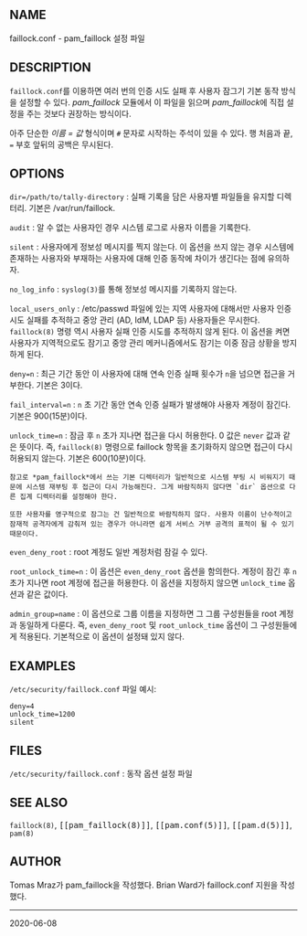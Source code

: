 ## NAME

faillock.conf - pam_faillock 설정 파일

## DESCRIPTION

`faillock.conf`를 이용하면 여러 번의 인증 시도 실패 후 사용자 잠그기 기본 동작 방식을 설정할 수 있다. *pam_faillock* 모듈에서 이 파일을 읽으며 *pam_faillock*에 직접 설정을 주는 것보다 권장하는 방식이다.

아주 단순한 *이름 = 값* 형식이며 `#` 문자로 시작하는 주석이 있을 수 있다. 행 처음과 끝, `=` 부호 앞뒤의 공백은 무시된다.

## OPTIONS

`dir=/path/to/tally-directory`
:   실패 기록을 담은 사용자별 파일들을 유지할 디렉터리. 기본은 /var/run/faillock.

`audit`
:   알 수 없는 사용자인 경우 시스템 로그로 사용자 이름을 기록한다.

`silent`
:   사용자에게 정보성 메시지를 찍지 않는다. 이 옵션을 쓰지 않는 경우 시스템에 존재하는 사용자와 부재하는 사용자에 대해 인증 동작에 차이가 생긴다는 점에 유의하자.

`no_log_info`
:  `syslog(3)`를 통해 정보성 메시지를 기록하지 않는다.

`local_users_only`
:   /etc/passwd 파일에 있는 지역 사용자에 대해서만 사용자 인증 시도 실패를 추적하고 중앙 관리 (AD, IdM, LDAP 등) 사용자들은 무시한다. `faillock(8)` 명령 역시 사용자 실패 인증 시도를 추적하지 않게 된다. 이 옵션을 켜면 사용자가 지역적으로도 잠기고 중앙 관리 메커니즘에서도 잠기는 이중 잠금 상황을 방지하게 된다.

`deny=n`
:   최근 기간 동안 이 사용자에 대해 연속 인증 실패 횟수가 `n`을 넘으면 접근을 거부한다. 기본은 3이다.

`fail_interval=n`
:   `n` 초 기간 동안 연속 인증 실패가 발생해야 사용자 계정이 잠긴다. 기본은 900(15분)이다.

`unlock_time=n`
:   잠금 후 `n` 초가 지나면 접근을 다시 허용한다. 0 값은 `never` 값과 같은 뜻이다. 즉, `faillock(8)` 명령으로 faillock 항목을 초기화하지 않으면 접근이 다시 허용되지 않는다. 기본은 600(10분)이다.

    참고로 *pam_faillock*에서 쓰는 기본 디렉터리가 일반적으로 시스템 부팅 시 비워지기 때문에 시스템 재부팅 후 접근이 다시 가능해진다. 그게 바람직하지 않다면 `dir` 옵션으로 다른 집계 디렉터리를 설정해야 한다.

    또한 사용자를 영구적으로 잠그는 건 일반적으로 바람직하지 않다. 사용자 이름이 난수적이고 잠재적 공격자에게 감춰져 있는 경우가 아니라면 쉽게 서비스 거부 공격의 표적이 될 수 있기 때문이다.

`even_deny_root`
:   root 계정도 일반 계정처럼 잠길 수 있다.

`root_unlock_time=n`
:   이 옵션은 `even_deny_root` 옵션을 함의한다. 계정이 잠긴 후 `n` 초가 지나면 root 계정에 접근을 허용한다. 이 옵션을 지정하지 않으면 `unlock_time` 옵션과 같은 값이다.

`admin_group=name`
:   이 옵션으로 그룹 이름을 지정하면 그 그룹 구성원들을 root 계정과 동일하게 다룬다. 즉, `even_deny_root` 및 `root_unlock_time` 옵션이 그 구성원들에게 적용된다. 기본적으로 이 옵션이 설정돼 있지 않다.

## EXAMPLES

`/etc/security/faillock.conf` 파일 예시:

```text
deny=4
unlock_time=1200
silent
```

## FILES

`/etc/security/faillock.conf`
:   동작 옵션 설정 파일

## SEE ALSO

`faillock(8)`, <tt>[[pam_faillock(8)]]</tt>, <tt>[[pam.conf(5)]]</tt>, <tt>[[pam.d(5)]]</tt>, `pam(8)`

## AUTHOR

Tomas Mraz가 pam_faillock을 작성했다. Brian Ward가 faillock.conf 지원을 작성했다.

----

2020-06-08
